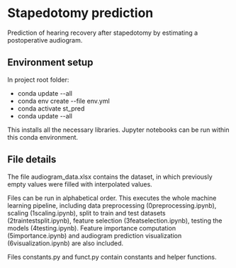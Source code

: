 # Stapedotomy prediction 

Prediction of hearing recovery after stapedotomy by estimating a postoperative audiogram. 

## Environment setup 

In project root folder:
- conda update --all
- conda env create --file env.yml
- conda activate st_pred
- conda update --all
  
This installs all the necessary libraries. Jupyter notebooks can be run within this conda environment. 

## File details

The file audiogram_data.xlsx contains the dataset, in which previously empty values were filled with interpolated values. 

Files can be run in alphabetical order. 
This executes the whole machine learning pipeline, including data preprocessing (0preprocessing.ipynb), scaling (1scaling.ipynb), split to train and test datasets (2traintestsplit.ipynb), feature selection (3featselection.ipynb), testing the models (4testing.ipynb). Feature importance computation (5importance.ipynb) and audiogram prediction visualization (6visualization.ipynb) are also included.

Files constants.py and funct.py contain constants and helper functions. 
